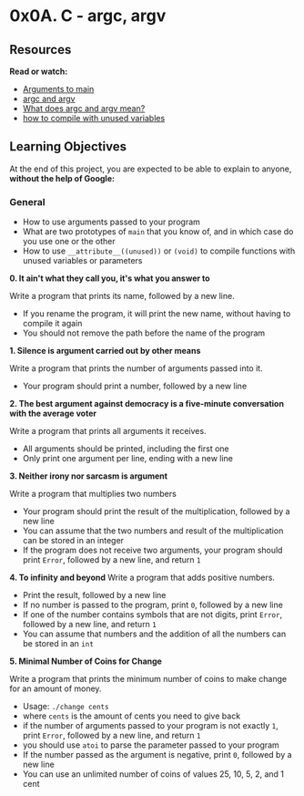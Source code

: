 # 0x0A. C - argc, argv #

## Resources ##

**Read or watch:**

- [Arguments to main](https://intranet.alxswe.com/rltoken/Jip_nI4tv2ybQZ-jV3fqJg)
- [argc and argv](https://intranet.alxswe.com/rltoken/31aLwv8qsXuiUZrOk9Djqg)
- [What does argc and argv mean?](https://intranet.alxswe.com/rltoken/A0pzqslB6Z3Y3OV3hJQ6Tw)
- [how to compile with unused variables](https://intranet.alxswe.com/rltoken/MkOUE1ndq1UAx9Erk-AVbg)

## Learning Objectives ##

At the end of this project, you are expected to be able to explain to anyone, **without the help of Google:**

### General ###

- How to use arguments passed to your program
- What are two prototypes of `main` that you know of, and in which case do you use one or the other
- How to use `__attribute__((unused))` or `(void)` to compile functions with unused variables or parameters

**0. It ain't what they call you, it's what you answer to**

Write a program that prints its name, followed by a new line.

- If you rename the program, it will print the new name, without having to compile it again
- You should not remove the path before the name of the program

**1. Silence is argument carried out by other means**

Write a program that prints the number of arguments passed into it.
- Your program should print a number, followed by a new line

**2. The best argument against democracy is a five-minute conversation with the average voter**

Write a program that prints all arguments it receives.
- All arguments should be printed, including the first one
- Only print one argument per line, ending with a new line

**3. Neither irony nor sarcasm is argument**

Write a program that multiplies two numbers
- Your program should print the result of the multiplication, followed by a new line
- You can assume that the two numbers and result of the multiplication can be stored in an integer
- If the program does not receive two arguments, your program should print `Error`, followed by a new line, and return `1`

**4. To infinity and beyond**
Write a program that adds positive numbers.

- Print the result, followed by a new line
- If no number is passed to the program, print `0`, followed by a new line
- If one of the number contains symbols that are not digits, print `Error`, followed by a new line, and return `1`
- You can assume that numbers and the addition of all the numbers can be stored in an `int`

**5. Minimal Number of Coins for Change**

Write a program that prints the minimum number of coins to make change for an amount of money.

- Usage: `./change cents`
- where `cents` is the amount of cents you need to give back
- if the number of arguments passed to your program is not exactly `1`, print `Error`, followed by a new line, and return `1`
- you should use `atoi` to parse the parameter passed to your program
- If the number passed as the argument is negative, print `0`, followed by a new line
- You can use an unlimited number of coins of values 25, 10, 5, 2, and 1 cent
